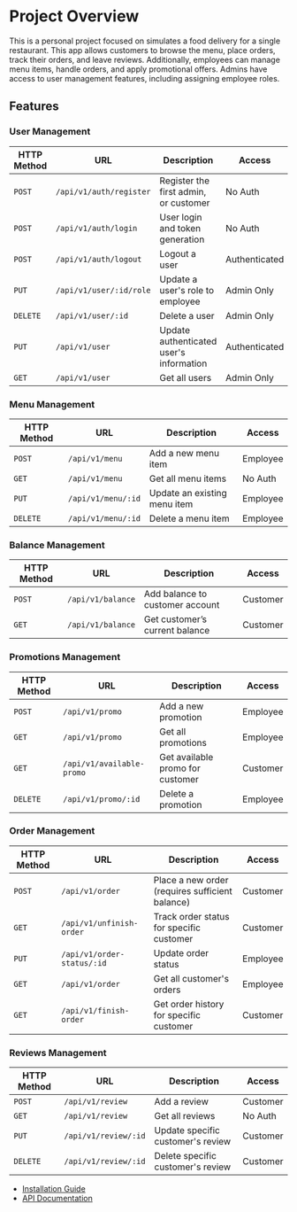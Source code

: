 # Project Overview

This is a personal project focused on simulates a food delivery for a single restaurant. This app allows customers to browse the menu, place orders, track their orders, and leave reviews. Additionally, employees can manage menu items, handle orders, and apply promotional offers. Admins have access to user management features, including assigning employee roles.

## Features

### User Management

| HTTP Method | URL                     | Description                             | Access        |
| ----------- | ----------------------- | --------------------------------------- | ------------- |
| `POST`      | `/api/v1/auth/register` | Register the first admin, or customer   | No Auth       |
| `POST`      | `/api/v1/auth/login`    | User login and token generation         | No Auth       |
| `POST`      | `/api/v1/auth/logout`   | Logout a user                           | Authenticated |
| `PUT`       | `/api/v1/user/:id/role` | Update a user's role to employee        | Admin Only    |
| `DELETE`    | `/api/v1/user/:id`      | Delete a user                           | Admin Only    |
| `PUT`       | `/api/v1/user`          | Update authenticated user's information | Authenticated |
| `GET`       | `/api/v1/user`          | Get all users                           | Admin Only    |

### Menu Management

| HTTP Method | URL                | Description                  | Access   |
| ----------- | ------------------ | ---------------------------- | -------- |
| `POST`      | `/api/v1/menu`     | Add a new menu item          | Employee |
| `GET`       | `/api/v1/menu`     | Get all menu items           | No Auth  |
| `PUT`       | `/api/v1/menu/:id` | Update an existing menu item | Employee |
| `DELETE`    | `/api/v1/menu/:id` | Delete a menu item           | Employee |

### Balance Management

| HTTP Method | URL               | Description                     | Access   |
| ----------- | ----------------- | ------------------------------- | -------- |
| `POST`      | `/api/v1/balance` | Add balance to customer account | Customer |
| `GET`       | `/api/v1/balance` | Get customer’s current balance  | Customer |

### Promotions Management

| HTTP Method | URL                       | Description                      | Access   |
| ----------- | ------------------------- | -------------------------------- | -------- |
| `POST`      | `/api/v1/promo`           | Add a new promotion              | Employee |
| `GET`       | `/api/v1/promo`           | Get all promotions               | Employee |
| `GET`       | `/api/v1/available-promo` | Get available promo for customer | Customer |
| `DELETE`    | `/api/v1/promo/:id`       | Delete a promotion               | Employee |

### Order Management

| HTTP Method | URL                        | Description                                     | Access   |
| ----------- | -------------------------- | ----------------------------------------------- | -------- |
| `POST`      | `/api/v1/order`            | Place a new order (requires sufficient balance) | Customer |
| `GET`       | `/api/v1/unfinish-order`   | Track order status for specific customer        | Customer |
| `PUT`       | `/api/v1/order-status/:id` | Update order status                             | Employee |
| `GET`       | `/api/v1/order`            | Get all customer's orders                       | Employee |
| `GET`       | `/api/v1/finish-order`     | Get order history for specific customer         | Customer |

### Reviews Management

| HTTP Method | URL                  | Description                       | Access   |
| ----------- | -------------------- | --------------------------------- | -------- |
| `POST`      | `/api/v1/review`     | Add a review                      | Customer |
| `GET`       | `/api/v1/review`     | Get all reviews                   | No Auth  |
| `PUT`       | `/api/v1/review/:id` | Update specific customer's review | Customer |
| `DELETE`    | `/api/v1/review/:id` | Delete specific customer's review | Customer |

- [Installation Guide](docs/installation.md)
- [API Documentation](http://localhost:8080/swagger/index.html)
